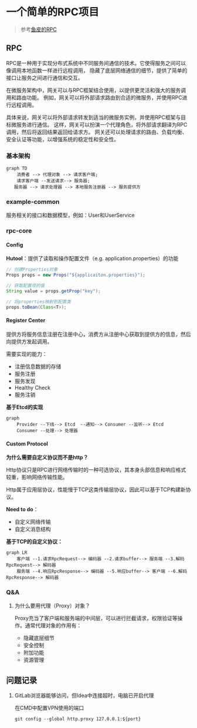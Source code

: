 # 一个简单的RPC项目

>参考[鱼皮的RPC](https://github.com/liyupi/yu-rpc/tree/master)

## RPC

RPC是一种用于实现分布式系统中不同服务间通信的技术。它使得服务之间可以像调用本地函数一样进行远程调用，
隐藏了底层网络通信的细节，提供了简单的接口让服务之间进行通信和交互。

在微服务架构中，网关可以与RPC框架结合使用，以提供更灵活和强大的服务调用和路由功能。
例如，网关可以将外部请求路由到合适的微服务，并使用RPC进行远程调用。

具体来说，网关可以将外部请求转发到适当的微服务实例，并使用RPC框架与目标微服务进行通信。
这样，网关可以扮演一个代理角色，将外部请求翻译为RPC调用，然后将返回结果返回给请求方。
网关还可以处理请求的路由、负载均衡、安全认证等功能，以增强系统的稳定性和安全性。

### 基本架构

```mermaid
graph TD
    消费者 --> 代理对象 --> 请求客户端;
    请求客户端 --发送请求--> 服务器;
   服务器 --> 请求处理器 --> 本地服务注册器 --> 服务提供方
```


### example-common

服务相关的接口和数据模型，例如：User和UserService

### rpc-core

#### Config

**Hutool**：提供了读取和操作配置文件（e.g. application.properties）的功能

```java
// 创建Properties对象
Props props = new Props("${applicaiton.properties}");

// 获取配置项的值
String value = props.getProp("key");

// 将properties映射到配置类
props.toBean(Class<T>);

```



#### Register Center

提供方将服务信息注册在注册中心，消费方从注册中心获取到提供方的信息，然后向提供方发起调用。

需要实现的能力：

- 注册信息数据的存储
- 服务注册
- 服务发现
- Healthy Check
- 服务注销



**基于Etcd的实现**

```mermaid
graph
	Provider --下线--> Etcd  --通知--> Consumer --监听--> Etcd
	Consumer --处理--> 处理器
```

#### Custom Protocol

**为什么需要自定义协议而不是http？**

Http协议只是RPC进行网络传输时的一种可选协议，其本身头部信息和响应格式较重，影响网络传输性能。

Http属于应用层协议，性能慢于TCP这类传输层协议，因此可以基于TCP构建新协议。

**Need to do**：

- 自定义网络传输
- 自定义消息结构



**基于TCP的自定义协议：**

```mermaid
graph LR
	客户端 --1.请求RpcRequest--> 编码器 --2.请求buffer--> 服务端 --3.解码RpcRequest--> 解码器
	服务端 --4.响应RpcResponse--> 编码器 --5.响应buffer--> 客户端 --6.解码RpcResponse--> 解码器
```



### Q&A

1. 为什么要用代理（Proxy）对象？

   Proxy充当了客户端和服务端的中间层，可以进行拦截请求，权限验证等操作。通常代理对象的作用有：

      - 隐藏底层细节
      - 安全控制
      - 附加功能
      - 资源管理

## 问题记录

1. GitLab浏览器能够访问，但Idea中连接超时，电脑已开启代理

    在CMD中配置VPN使用的端口

    ```shell
   git config --global http.proxy 127.0.0.1:${port}
   ```
